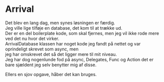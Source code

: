 # Arrival  
  
Det blev en lang dag, men synes løsningen er færdig.  
Jeg ville lige tilføje en database, det kom til at trække ud.  
Der er en del boilerplate kode, som skal fjernes, men jeg vil ikke rode mere ved det nu hvor det virker.  
ArrivalDatabase klassen har noget kode jeg fandt på nettet og var oprindeligt skrevet som async, men  
jeg har omskrevet det så det ligger mere til mit niveau.  
Jeg har dog nogenlunde fod på async, Delegates, Func og Action det er bare sjældent jeg selv benytter mig af disse.  

Ellers en sjov opgave, håber det kan bruges.  
 
